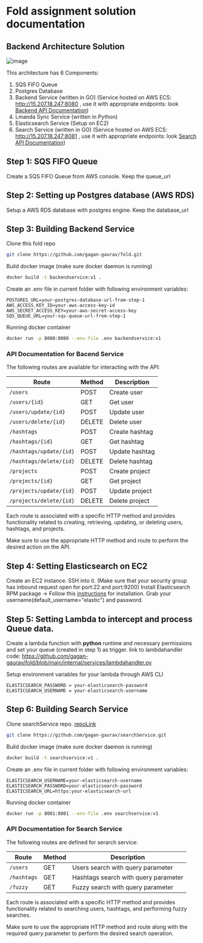 # Fold assignment solution documentation

## Backend Architecture Solution
![image](https://github.com/gagan-gaurav/fold/assets/51356017/b3ff9eb8-079e-4407-8c57-5ce7af254b06)

This architecture has 6 Components:
1. SQS FIFO Queue
2. Postgres Database
3. Backend Service (written in GO) (Service hosted on AWS ECS: http://15.207.18.247:8080 , use it with appropriate endpoints: look [Backend API Documentation](#backend_apis))
4. Lmanda Sync Service (written in Python)
5. Elasticsearch Service (Setup on EC2)
6. Search Service (written in GO) (Service hosted on AWS ECS: http://15.207.18.247:8081 , use it with appropriate endpoints: look [Search API Documentation](#search_apis))


## Step 1: SQS FIFO Queue
Create a SQS FIFO Queue from AWS console. Keep the queue_url

## Step 2: Setting up Postgres database (AWS RDS)
Setup a AWS RDS database with postgres engine. Keep the database_url

## Step 3: Building Backend Service
Clone this fold repo
```bash
git clone https://github.com/gagan-gaurav/fold.git
```

Build docker image (make sure docker daemon is running)
```bash
docker build -t backendservice:v1 .
```

Create an .env file in current folder with following environment variables:
```
POSTGRES_URL=your-postgres-database-url-from-step-1
AWS_ACCESS_KEY_ID=your-aws-access-key-id
AWS_SECRET_ACCESS_KEY=your-aws-secret-access-key
SQS_QUEUE_URL=your-sqs-queue-url-from-step-1 
```

Running docker container 
```bash
docker run -p 8080:8080 --env-file .env backendservice:v1
```
<a id="backend_apis">
  
### API Documentation for Bacend Service

The following routes are available for interacting with the API:

| Route                          | Method | Description               |
|-------------------------------|--------|---------------------------|
| `/users`                       | POST   | Create user               |
| `/users/{id}`                  | GET    | Get user                  |
| `/users/update/{id}`           | POST   | Update user               |
| `/users/delete/{id}`           | DELETE | Delete user               |
| `/hashtags`                    | POST   | Create hashtag            |
| `/hashtags/{id}`               | GET    | Get hashtag               |
| `/hashtags/update/{id}`        | POST   | Update hashtag            |
| `/hashtags/delete/{id}`        | DELETE | Delete hashtag            |
| `/projects`                    | POST   | Create project            |
| `/projects/{id}`               | GET    | Get project               |
| `/projects/update/{id}`        | POST   | Update project            |
| `/projects/delete/{id}`        | DELETE | Delete project            |

Each route is associated with a specific HTTP method and provides functionality related to creating, retrieving, updating, or deleting users, hashtags, and projects.

Make sure to use the appropriate HTTP method and route to perform the desired action on the API.

</a>

## Step 4: Setting Elasticsearch on EC2

Create an EC2 instance. SSH into it. (Make sure that your security group has inbound request open for port:22 and port:9200)
Install Elasticsearch RPM package -> Follow this [instructions](https://www.elastic.co/guide/en/elasticsearch/reference/current/rpm.html) for installation.
Grab your username(default_username="elastic") and password.

## Step 5: Setting Lambda to intercept and process Queue data.

Create a lambda function with **python** runtime and necessary permissions and set your queue (created in step 1) as trigger.
link to lambdahandler code: https://github.com/gagan-gaurav/fold/blob/main/internal/services/lambdahandler.py

Setup environment variables for your lambda through AWS CLI
```
ELASTICSEARCH_PASSWORD = your-elasticsearch-password
ELASTICSEARCH_USERNAME = your-elasticsearch-username
```

## Step 6: Building Search Service
Clone searchService repo. [repoLink](https://github.com/gagan-gaurav/searchService/tree/main)
```bash
git clone https://github.com/gagan-gaurav/searchService.git
```
Build docker image (make sure docker daemon is running)
```bash
docker build -t searchservice:v1 .
```

Create an .env file in current folder with following environment variables:
```
ELASTICSEARCH_USERNAME=your-elasticsearch-username
ELASTICSEARCH_PASSWORD=your-elasticsearch-password
ELASTICSEARCH_URL=https:your-elasticsearch-url
```

Running docker container 
```bash
docker run -p 8081:8081 --env-file .env searchservice:v1
```

<a id="search_apis">

### API Documentation for Search Service

The following routes are defined for serarch service:

| Route               | Method | Description                              |
|-----------------------|--------|----------------------------------------|
| `/users`              | GET    | Users search with query parameter      |
| `/hashtags`           | GET    | Hashtags search with query parameter   |
| `/fuzzy`              | GET    | Fuzzy search with query parameter      |

Each route is associated with a specific HTTP method and provides functionality related to searching users, hashtags, and performing fuzzy searches.

Make sure to use the appropriate HTTP method and route along with the required query parameter to perform the desired search operation.

</a>







